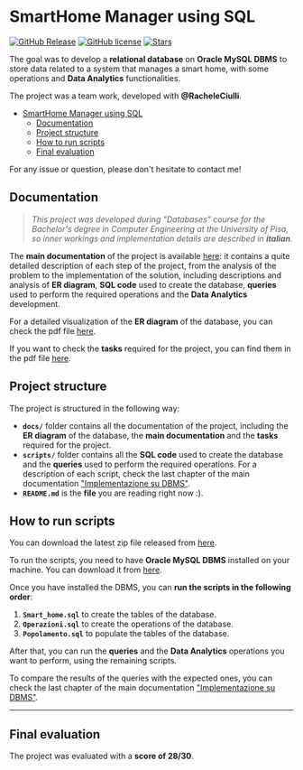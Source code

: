 # SmartHome Manager using SQL

[![GitHub Release](https://img.shields.io/github/release/EmanueleRsp/Smart-Home-Manager-in-SQL?style=flat)](https://github.com/EmanueleRsp/Smart-Home-Manager-in-SQL/releases) [![GitHub license](https://img.shields.io/github/license/EmanueleRsp/Smart-Home-Manager-in-SQL?style=flat)](https://github.com/EmanueleRsp/Smart-Home-Manager-in-SQL/blob/main/LICENSE) 
[![Stars](https://img.shields.io/github/stars/EmanueleRsp/Smart-Home-Manager-in-SQL?style=social&label=Stars)](https://github.com/EmanueleRsp/Smart-Home-Manager-in-SQL/stargazers) 

The goal was to develop a **relational database** on **Oracle MySQL DBMS** to store data related to a system that manages a smart home, with some operations and **Data Analytics** functionalities.

The project was a team work, developed with **@RacheleCiulli**.

- [SmartHome Manager using SQL](#smarthome-manager-using-sql)
  - [Documentation](#documentation)
  - [Project structure](#project-structure)
  - [How to run scripts](#how-to-run-scripts)
  - [Final evaluation](#final-evaluation)

For any issue or question, please don't hesitate to contact me!

## Documentation

> _This project was developed during "Databases" course for the Bachelor's degree in Computer Engineering at the University of Pisa, so inner workings and implementation details are described in **italian**._

The **main documentation** of the project is available [here](/docs/Documentazione.pdf): it contains a quite detailed description of each step of the project, from the analysis of the problem to the implementation of the solution, including descriptions and analysis of **ER diagram**, **SQL code** used to create the database, **queries** used to perform the required operations and the **Data Analytics** development.

For a detailed visualization of the **ER diagram** of the database, you can check the pdf file [here](/docs/Modello_ER.pdf).

If you want to check the **tasks** required for the project, you can find them in the pdf file [here](/docs/Specifiche.pdf).


## Project structure

The project is structured in the following way:
- **`docs/`** folder contains all the documentation of the project, including the **ER diagram** of the database, the **main documentation** and the **tasks** required for the project.
- **`scripts/`** folder contains all the **SQL code** used to create the database and the **queries** used to perform the required operations. For a description of each script, check the last chapter of the main documentation ["Implementazione su DBMS"](/docs/Documentazione.pdf).
- **`README.md`** is the **file** you are reading right now :).


## How to run scripts

You can download the latest zip file released from [here](https://github.com/EmanueleRsp/Smart-Home-Manager-in-SQL/releases). 

To run the scripts, you need to have **Oracle MySQL DBMS** installed on your machine. You can download it from [here](https://dev.mysql.com/downloads/mysql/).

Once you have installed the DBMS, you can **run the scripts in the following order**:
1. **`Smart_home.sql`** to create the tables of the database.
2. **`Operazioni.sql`** to create the operations of the database.
3. **`Popolamento.sql`** to populate the tables of the database.
   
After that, you can run the **queries** and the **Data Analytics** operations you want to perform, using the remaining scripts.

To compare the results of the queries with the expected ones, you can check the last chapter of the main documentation ["Implementazione su DBMS"](/docs/Documentazione.pdf).

---

## Final evaluation

The project was evaluated with a **score of 28/30**.
